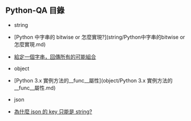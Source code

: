 ## Python-QA 目錄

* string
 * [Python 中字串的 bitwise or 怎麼實現?](string/Python中字串的bitwise or怎麼實現.md)
 * [給定一個字串，回傳所有的可能組合](string/給定一個字串，回傳所有的可能組合.md)

* object
 * [Python 3.x 實例方法的__func__屬性](object/Python 3.x 實例方法的__func__屬性.md)

* json
 * [為什麼 json 的 key 只能是 string?](json/為什麼json的key只能是string.md)
